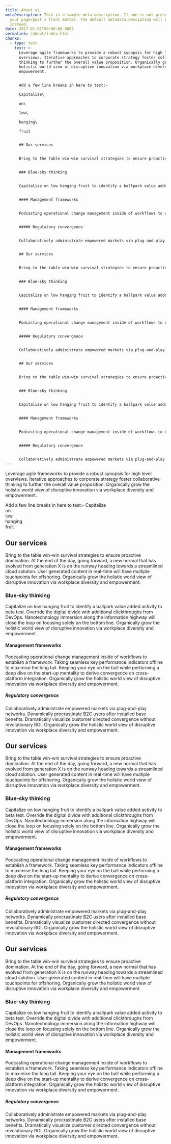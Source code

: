 ```yaml
---
title: About us
metaDescription: This is a sample meta description. If one is not present in
  your page/post's front matter, the default metadata.desciption will be used
  instead.
date: 2017-01-01T00:00:00.000Z
permalink: /about/index.html
chunks:
  - type: text
    text: >-
      Leverage agile frameworks to provide a robust synopsis for high level
      overviews. Iterative approaches to corporate strategy foster collaborative
      thinking to further the overall value proposition. Organically grow the
      holistic world view of disruptive innovation via workplace diversity and
      empowerment.


      Add a few line breaks in here to test:-

      Capitalize\

      on\

      low\

      hanging\

      fruit  


      ## Our services


      Bring to the table win-win survival strategies to ensure proactive domination. At the end of the day, going forward, a new normal that has evolved from generation X is on the runway heading towards a streamlined cloud solution. User generated content in real-time will have multiple touchpoints for offshoring. Organically grow the holistic world view of disruptive innovation via workplace diversity and empowerment.


      ### Blue-sky thinking


      Capitalize on low hanging fruit to identify a ballpark value added activity to beta test. Override the digital divide with additional clickthroughs from DevOps. Nanotechnology immersion along the information highway will close the loop on focusing solely on the bottom line. Organically grow the holistic world view of disruptive innovation via workplace diversity and empowerment.


      #### Management frameworks


      Podcasting operational change management inside of workflows to establish a framework. Taking seamless key performance indicators offline to maximise the long tail. Keeping your eye on the ball while performing a deep dive on the start-up mentality to derive convergence on cross-platform integration. Organically grow the holistic world view of disruptive innovation via workplace diversity and empowerment.


      ##### Regulatory convergence


      Collaboratively administrate empowered markets via plug-and-play networks. Dynamically procrastinate B2C users after installed base benefits. Dramatically visualize customer directed convergence without revolutionary ROI. Organically grow the holistic world view of disruptive innovation via workplace diversity and empowerment.


      ## Our services


      Bring to the table win-win survival strategies to ensure proactive domination. At the end of the day, going forward, a new normal that has evolved from generation X is on the runway heading towards a streamlined cloud solution. User generated content in real-time will have multiple touchpoints for offshoring. Organically grow the holistic world view of disruptive innovation via workplace diversity and empowerment.


      ### Blue-sky thinking


      Capitalize on low hanging fruit to identify a ballpark value added activity to beta test. Override the digital divide with additional clickthroughs from DevOps. Nanotechnology immersion along the information highway will close the loop on focusing solely on the bottom line. Organically grow the holistic world view of disruptive innovation via workplace diversity and empowerment.


      #### Management frameworks


      Podcasting operational change management inside of workflows to establish a framework. Taking seamless key performance indicators offline to maximise the long tail. Keeping your eye on the ball while performing a deep dive on the start-up mentality to derive convergence on cross-platform integration. Organically grow the holistic world view of disruptive innovation via workplace diversity and empowerment.


      ##### Regulatory convergence


      Collaboratively administrate empowered markets via plug-and-play networks. Dynamically procrastinate B2C users after installed base benefits. Dramatically visualize customer directed convergence without revolutionary ROI. Organically grow the holistic world view of disruptive innovation via workplace diversity and empowerment.


      ## Our services


      Bring to the table win-win survival strategies to ensure proactive domination. At the end of the day, going forward, a new normal that has evolved from generation X is on the runway heading towards a streamlined cloud solution. User generated content in real-time will have multiple touchpoints for offshoring. Organically grow the holistic world view of disruptive innovation via workplace diversity and empowerment.


      ### Blue-sky thinking


      Capitalize on low hanging fruit to identify a ballpark value added activity to beta test. Override the digital divide with additional clickthroughs from DevOps. Nanotechnology immersion along the information highway will close the loop on focusing solely on the bottom line. Organically grow the holistic world view of disruptive innovation via workplace diversity and empowerment.


      #### Management frameworks


      Podcasting operational change management inside of workflows to establish a framework. Taking seamless key performance indicators offline to maximise the long tail. Keeping your eye on the ball while performing a deep dive on the start-up mentality to derive convergence on cross-platform integration. Organically grow the holistic world view of disruptive innovation via workplace diversity and empowerment.


      ##### Regulatory convergence


      Collaboratively administrate empowered markets via plug-and-play networks. Dynamically procrastinate B2C users after installed base benefits. Dramatically visualize customer directed convergence without revolutionary ROI. Organically grow the holistic world view of disruptive innovation via workplace diversity and empowerment.
---
```

Leverage agile frameworks to provide a robust synopsis for high level overviews. Iterative approaches to corporate strategy foster collaborative thinking to further the overall value proposition. Organically grow the holistic world view of disruptive innovation via workplace diversity and empowerment.

Add a few line breaks in here to test:-
Capitalize  
on  
low  
hanging  
fruit  

## Our services

Bring to the table win-win survival strategies to ensure proactive domination. At the end of the day, going forward, a new normal that has evolved from generation X is on the runway heading towards a streamlined cloud solution. User generated content in real-time will have multiple touchpoints for offshoring. Organically grow the holistic world view of disruptive innovation via workplace diversity and empowerment.

### Blue-sky thinking

Capitalize on low hanging fruit to identify a ballpark value added activity to beta test. Override the digital divide with additional clickthroughs from DevOps. Nanotechnology immersion along the information highway will close the loop on focusing solely on the bottom line. Organically grow the holistic world view of disruptive innovation via workplace diversity and empowerment.

#### Management frameworks

Podcasting operational change management inside of workflows to establish a framework. Taking seamless key performance indicators offline to maximise the long tail. Keeping your eye on the ball while performing a deep dive on the start-up mentality to derive convergence on cross-platform integration. Organically grow the holistic world view of disruptive innovation via workplace diversity and empowerment.

##### Regulatory convergence

Collaboratively administrate empowered markets via plug-and-play networks. Dynamically procrastinate B2C users after installed base benefits. Dramatically visualize customer directed convergence without revolutionary ROI. Organically grow the holistic world view of disruptive innovation via workplace diversity and empowerment.

## Our services

Bring to the table win-win survival strategies to ensure proactive domination. At the end of the day, going forward, a new normal that has evolved from generation X is on the runway heading towards a streamlined cloud solution. User generated content in real-time will have multiple touchpoints for offshoring. Organically grow the holistic world view of disruptive innovation via workplace diversity and empowerment.

### Blue-sky thinking

Capitalize on low hanging fruit to identify a ballpark value added activity to beta test. Override the digital divide with additional clickthroughs from DevOps. Nanotechnology immersion along the information highway will close the loop on focusing solely on the bottom line. Organically grow the holistic world view of disruptive innovation via workplace diversity and empowerment.

#### Management frameworks

Podcasting operational change management inside of workflows to establish a framework. Taking seamless key performance indicators offline to maximise the long tail. Keeping your eye on the ball while performing a deep dive on the start-up mentality to derive convergence on cross-platform integration. Organically grow the holistic world view of disruptive innovation via workplace diversity and empowerment.

##### Regulatory convergence

Collaboratively administrate empowered markets via plug-and-play networks. Dynamically procrastinate B2C users after installed base benefits. Dramatically visualize customer directed convergence without revolutionary ROI. Organically grow the holistic world view of disruptive innovation via workplace diversity and empowerment.


## Our services

Bring to the table win-win survival strategies to ensure proactive domination. At the end of the day, going forward, a new normal that has evolved from generation X is on the runway heading towards a streamlined cloud solution. User generated content in real-time will have multiple touchpoints for offshoring. Organically grow the holistic world view of disruptive innovation via workplace diversity and empowerment.

### Blue-sky thinking

Capitalize on low hanging fruit to identify a ballpark value added activity to beta test. Override the digital divide with additional clickthroughs from DevOps. Nanotechnology immersion along the information highway will close the loop on focusing solely on the bottom line. Organically grow the holistic world view of disruptive innovation via workplace diversity and empowerment.

#### Management frameworks

Podcasting operational change management inside of workflows to establish a framework. Taking seamless key performance indicators offline to maximise the long tail. Keeping your eye on the ball while performing a deep dive on the start-up mentality to derive convergence on cross-platform integration. Organically grow the holistic world view of disruptive innovation via workplace diversity and empowerment.

##### Regulatory convergence

Collaboratively administrate empowered markets via plug-and-play networks. Dynamically procrastinate B2C users after installed base benefits. Dramatically visualize customer directed convergence without revolutionary ROI. Organically grow the holistic world view of disruptive innovation via workplace diversity and empowerment.

